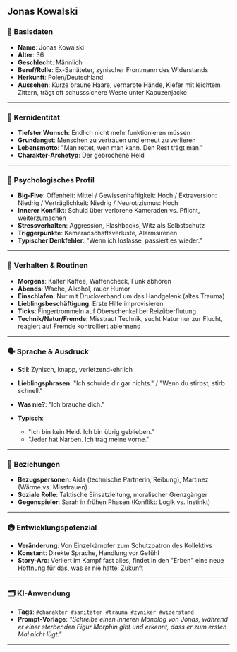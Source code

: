## Jonas Kowalski

### 🧬 Basisdaten

* **Name**: Jonas Kowalski
* **Alter**: 36
* **Geschlecht**: Männlich
* **Beruf/Rolle**: Ex-Sanäteter, zynischer Frontmann des Widerstands
* **Herkunft**: Polen/Deutschland
* **Aussehen**: Kurze braune Haare, vernarbte Hände, Kiefer mit leichtem Zittern, trägt oft schusssichere Weste unter
  Kapuzenjacke

---

### 🎯 Kernidentität

* **Tiefster Wunsch**: Endlich nicht mehr funktionieren müssen
* **Grundangst**: Menschen zu vertrauen und erneut zu verlieren
* **Lebensmotto**: "Man rettet, wen man kann. Den Rest trägt man."
* **Charakter-Archetyp**: Der gebrochene Held

---

### 🧠 Psychologisches Profil

* **Big-Five**: Offenheit: Mittel / Gewissenhaftigkeit: Hoch / Extraversion: Niedrig / Verträglichkeit: Niedrig /
  Neurotizismus: Hoch
* **Innerer Konflikt**: Schuld über verlorene Kameraden vs. Pflicht, weiterzumachen
* **Stressverhalten**: Aggression, Flashbacks, Witz als Selbstschutz
* **Triggerpunkte**: Kameradschaftsverluste, Alarmsirenen
* **Typischer Denkfehler**: "Wenn ich loslasse, passiert es wieder."

---

### 🔄 Verhalten & Routinen

* **Morgens**: Kalter Kaffee, Waffencheck, Funk abhören
* **Abends**: Wache, Alkohol, rauer Humor
* **Einschlafen**: Nur mit Druckverband um das Handgelenk (altes Trauma)
* **Lieblingsbeschäftigung**: Erste Hilfe improvisieren
* **Ticks**: Fingertrommeln auf Oberschenkel bei Reizüberflutung
* **Technik/Natur/Fremde**: Misstraut Technik, sucht Natur nur zur Flucht, reagiert auf Fremde kontrolliert ablehnend

---

### 🗣️ Sprache & Ausdruck

* **Stil**: Zynisch, knapp, verletzend-ehrlich
* **Lieblingsphrasen**: "Ich schulde dir gar nichts." / "Wenn du stirbst, stirb schnell."
* **Was nie?**: "Ich brauche dich."
* **Typisch**:

    * "Ich bin kein Held. Ich bin übrig geblieben."
    * "Jeder hat Narben. Ich trag meine vorne."

---

### 🤝 Beziehungen

* **Bezugspersonen**: Aida (technische Partnerin, Reibung), Martinez (Wärme vs. Misstrauen)
* **Soziale Rolle**: Taktische Einsatzleitung, moralischer Grenzgänger
* **Gegenspieler**: Sarah in frühen Phasen (Konflikt: Logik vs. Instinkt)

---

### 🚇 Entwicklungspotenzial

* **Veränderung**: Von Einzelkämpfer zum Schutzpatron des Kollektivs
* **Konstant**: Direkte Sprache, Handlung vor Gefühl
* **Story-Arc**: Verliert im Kampf fast alles, findet in den "Erben" eine neue Hoffnung für das, was er nie hatte:
  Zukunft

---

### 🗂️ KI-Anwendung

* **Tags**: `#charakter #sanitäter #trauma #zyniker #widerstand`
* **Prompt-Vorlage**: *"Schreibe einen inneren Monolog von Jonas, während er einer sterbenden Figur Morphin gibt und
  erkennt, dass er zum ersten Mal nicht lügt."*

---

